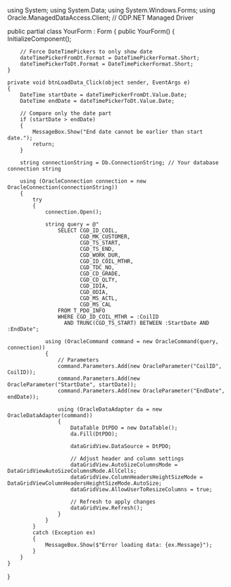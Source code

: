 using System;
using System.Data;
using System.Windows.Forms;
using Oracle.ManagedDataAccess.Client; // ODP.NET Managed Driver

public partial class YourForm : Form
{
    public YourForm()
    {
        InitializeComponent();

        // Force DateTimePickers to only show date
        dateTimePickerFromDt.Format = DateTimePickerFormat.Short;
        dateTimePickerToDt.Format = DateTimePickerFormat.Short;
    }

    private void btnLoadData_Click(object sender, EventArgs e)
    {
        DateTime startDate = dateTimePickerFromDt.Value.Date;
        DateTime endDate = dateTimePickerToDt.Value.Date;

        // Compare only the date part
        if (startDate > endDate)
        {
            MessageBox.Show("End date cannot be earlier than start date.");
            return;
        }

        string connectionString = Db.ConnectionString; // Your database connection string

        using (OracleConnection connection = new OracleConnection(connectionString))
        {
            try
            {
                connection.Open();

                string query = @"
                    SELECT CGD_ID_COIL,
                           CGD_MK_CUSTOMER,
                           CGD_TS_START,
                           CGD_TS_END,
                           CGD_WORK_DUR,
                           CGD_ID_COIL_MTHR,
                           CGD_TDC_NO,
                           CGD_CD_GRADE,
                           CGD_CD_QLTY,
                           CGD_IDIA,
                           CGD_ODIA,
                           CGD_MS_ACTL,
                           CGD_MS_CAL
                    FROM T_PDO_INFO
                    WHERE CGD_ID_COIL_MTHR = :CoilID
                      AND TRUNC(CGD_TS_START) BETWEEN :StartDate AND :EndDate";

                using (OracleCommand command = new OracleCommand(query, connection))
                {
                    // Parameters
                    command.Parameters.Add(new OracleParameter("CoilID", CoilID));
                    command.Parameters.Add(new OracleParameter("StartDate", startDate));
                    command.Parameters.Add(new OracleParameter("EndDate", endDate));

                    using (OracleDataAdapter da = new OracleDataAdapter(command))
                    {
                        DataTable DtPDO = new DataTable();
                        da.Fill(DtPDO);

                        dataGridView.DataSource = DtPDO;

                        // Adjust header and column settings
                        dataGridView.AutoSizeColumnsMode = DataGridViewAutoSizeColumnsMode.AllCells;
                        dataGridView.ColumnHeadersHeightSizeMode = DataGridViewColumnHeadersHeightSizeMode.AutoSize;
                        dataGridView.AllowUserToResizeColumns = true;

                        // Refresh to apply changes
                        dataGridView.Refresh();
                    }
                }
            }
            catch (Exception ex)
            {
                MessageBox.Show($"Error loading data: {ex.Message}");
            }
        }
    }
}